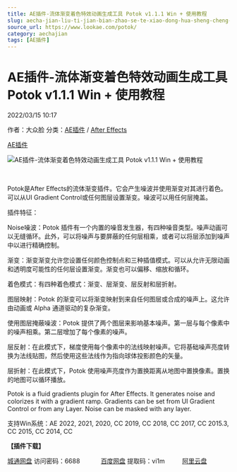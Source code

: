 ```yaml
---
title: AE插件-流体渐变着色特效动画生成工具 Potok v1.1.1 Win + 使用教程
slug: aecha-jian-liu-ti-jian-bian-zhao-se-te-xiao-dong-hua-sheng-cheng-gong-ju-potok-v1-1-1-win-shi-yong-jiao-cheng
source_url: https://www.lookae.com/potok/
category: aechajian
tags: [AE插件]
---
```

# AE插件-流体渐变着色特效动画生成工具 Potok v1.1.1 Win + 使用教程

2022/03/15 10:17

作者：大众脸
分类：[AE插件](https://www.lookae.com/after-effects/aechajian/) / [After Effects](https://www.lookae.com/after-effects/)

[AE插件](https://www.lookae.com/tag/ae%e6%8f%92%e4%bb%b6/)

![AE插件-流体渐变着色特效动画生成工具 Potok v1.1.1 Win + 使用教程](https://www.lookae.com/wp-content/uploads/2022/03/Potok.jpg "AE插件-流体渐变着色特效动画生成工具 Potok v1.1.1 Win + 使用教程-LookAE.com")

[﻿﻿﻿](https://cloud.video.taobao.com//play/u/705956171/p/1/e/6/t/1/351333381919.mp4)

Potok是After Effects的流体渐变插件。它会产生噪波并使用渐变对其进行着色。可以从UI Gradient Control或任何图层设置渐变。噪波可以用任何层掩盖。

插件特征：

Noise噪波：Potok 插件有一个内置的噪音发生器，有四种噪音类型。噪声动画可以无缝循环。此外，可以将噪声与要屏蔽的任何层相乘，或者可以将层添加到噪声中以进行精确控制。

渐变：渐变渐变允许您设置任何颜色控制点和三种插值模式。可以从允许无限动画和透明度可能性的任何层设置渐变。渐变也可以偏移、缩放和循环。

着色模式：有四种着色模式：渐变、层渐变、层反射和层折射。

图层映射：Potok 的渐变可以将渐变映射到来自任何图层或合成的噪声上。这允许由动画或 Alpha 通道驱动的复杂渐变。

使用图层掩蔽噪波：Potok 提供了两个图层来影响基本噪声。第一层与每个像素中的噪声相乘。第二层增加了每个像素的噪声。

层反射：在此模式下，梯度使用每个像素中的法线映射噪声。它将基础噪声亮度转换为法线贴图，然后使用这些法线作为指向球体投影颜色的矢量。

层折射：在此模式下，Potok 使用噪声亮度作为置换距离从地图中置换像素。置换的地图可以循环播放。

Potok is a fluid gradients plugin for After Effects. It generates noise and colorizes it with a gradient ramp. Gradients can be set from UI Gradient Control or from any Layer. Noise can be masked with any layer.

支持Win系统：AE 2022, 2021, 2020, CC 2019, CC 2018, CC 2017, CC 2015.3, CC 2015, CC 2014, CC

**【插件下载】**

[城通网盘](https://url70.ctfile.com/f/2827370-555477016-e43527) 访问密码：6688            [百度网盘](https://pan.baidu.com/s/1cm3Hj4ISz6piCeaiAnYk7Q?pwd=vi1m) 提取码：vi1m          [阿里云盘](https://www.aliyundrive.com/s/3iXGSmFXazu)
